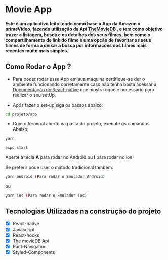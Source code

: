 # Movie App

#### Este é um aplicativo feito tendo como base o App da Amazon o primeVideo, fazendo utilização da Api [TheMovieDB](https://www.themoviedb.org/) , e  tem  como  objetivo trazer a listagem, busca e os detalhes dos seus filmes, bem como o  compartilhamento de link do filme e uma opção de favoritar os seus filmes de  forma a deixar a busca por informações dos filmes mais recentes muito mais simples.

## Como Rodar o App ? 

-  Para poder rodar esse App em sua máquina certifique-se der o ambiente funcionando corretamente caso não tenha basta acessar a [Documentação do React-native](https://reactnative.dev/docs/0.69/environment-setup) que mostra oque é necessário para realizar o seu setUp.

- Após fazer o set-up siga os passos abaixo:



```bash
cd projeto/app
```
- Com o terminal aberto na pasta do projeto, execute os comandos Abaixo:

```bash
yarn
```
```bash
expo start
```
Aperte a tecla **A** para rodar no Android ou **I** para rodar no ios

Se preferir pode user o mátodo tradicional também:
```bash
yarn android (Para rodar o Emulador Android)
```

ou
```bash
yarn ios (Para rodar o Emulador ios)
```

## Tecnologias Utilizadas na construção do projeto
- [x] React-native
- [x] Javascript
- [x] React-hooks
- [x] The movieDB Api
- [x] Ract-Navigation
- [X] Styled-Components